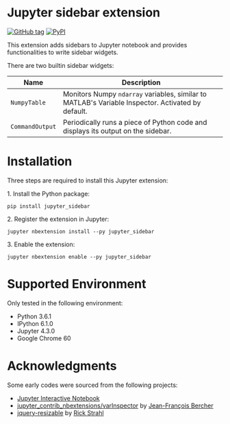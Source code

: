 Jupyter sidebar extension
===========================

[![GitHub tag](https://img.shields.io/github/tag/gywn/jupyter_sidebar.svg?maxAge=3600&label=Github)](https://github.com/gywn/jupyter_sidebar) [![PyPI](https://img.shields.io/pypi/v/jupyter_sidebar.svg?maxAge=3600)](https://pypi.python.org/pypi/jupyter_sidebar)

This extension adds sidebars to Jupyter notebook and provides functionalities to write sidebar widgets.

There are two builtin sidebar widgets:

| Name            | Description                              |
| --------------- | ---------------------------------------- |
| `NumpyTable`    | Monitors Numpy `ndarray` variables, similar to MATLAB's Variable Inspector. Activated by default. |
| `CommandOutput` | Periodically runs a piece of Python code and displays its output on the sidebar. |

Installation
============

Three steps are required to install this Jupyter extension:

1\. Install the Python package:

    pip install jupyter_sidebar
    
2\. Register the extension in Jupyter:

    jupyter nbextension install --py jupyter_sidebar
    
3\. Enable the extension:

    jupyter nbextension enable --py jupyter_sidebar

Supported Environment
===============================

Only tested in the following environment:

- Python 3.6.1
- IPython 6.1.0
- Jupyter 4.3.0
- Google Chrome 60

Acknowledgments
=======
Some early codes were sourced from the following projects:
- [Jupyter Interactive Notebook](https://github.com/jupyter/notebook)
- [jupyter_contrib_nbextensions/varInspector](https://github.com/ipython-contrib/jupyter_contrib_nbextensions/tree/master/src/jupyter_contrib_nbextensions/nbextensions/varInspector) by [Jean-François Bercher](https://github.com/jfbercher)
- [jquery-resizable](https://github.com/RickStrahl/jquery-resizable) by [Rick Strahl](https://github.com/RickStrahl)

